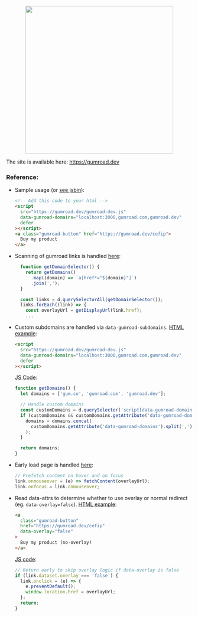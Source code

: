 <p align="center">
<img width="400" src="https://og-image.wzulfikar.com/i/**gumroad.dev**.png?theme=dark&md=1&fontSize=100px&images=https%3A%2F%2Fpbs.twimg.com%2Fmedia%2FDyWXd86UwAAsLM-%3Fformat%3Dpng%26name%3Dlarge&images=https%3A%2F%2Fassets.vercel.com%2Fimage%2Fupload%2Ffront%2Fassets%2Fdesign%2Fnextjs-white-logo.svg">
</p>

The site is available here: https://gumroad.dev

### Reference:

- Sample usage (or [see jsbin](https://jsbin.com/nikadoc/2/edit?html,output)):

  ```html
  <!-- Add this code to your html -->
  <script
    src="https://gumroad.dev/gumroad-dev.js"
    data-gumroad-domains="localhost:3000,gumroad.com,gumroad.dev"
    defer
  ></script>
  <a class="gumroad-button" href="https://gumroad.dev/cefip">
    Buy my product
  </a>
  ```

- Scanning of gumroad links is handled [here](https://github.com/wzulfikar/gumroad-dev/blob/81dee11f11fb71ce1b96cf5fb2bf2b9d9a9d2477/public/gumroad-dev.js#L169-L178):

  ```javascript
    function getDomainSelector() {
      return getDomains()
        .map((domain) => `a[href*="${domain}"]`)
        .join(',');
    }

    const links = d.querySelectorAll(getDomainSelector());
    links.forEach((link) => {
      const overlayUrl = getDisplayUrl(link.href);
      ...
  ```

- Custom subdomains are handled via `data-gumroad-subdomains`. [HTML example](https://github.com/wzulfikar/gumroad-dev/blob/c29643f610bc4d5676293ca75d26189650429463/pages/_document.tsx#L9-L13):

  ```html
  <script
    src="https://gumroad.dev/gumroad-dev.js"
    data-gumroad-domains="localhost:3000,gumroad.com,gumroad.dev"
    defer
  ></script>
  ```

  [JS Code](https://github.com/wzulfikar/gumroad-dev/blob/c29643f610bc4d5676293ca75d26189650429463/public/gumroad-dev.js#L155-L167):

  ```javascript
  function getDomains() {
    let domains = ['gum.co', 'gumroad.com', 'gumroad.dev'];

    // Handle custom domains
    const customDomains = d.querySelector('script[data-gumroad-domains]');
    if (customDomains && customDomains.getAttribute('data-gumroad-domains')) {
      domains = domains.concat(
        customDomains.getAttribute('data-gumroad-domains').split(',')
      );
    }

    return domains;
  }
  ```

- Early load page is handled [here](https://github.com/wzulfikar/gumroad-dev/blob/fd8a8e6590efb828f2ffb95237118ee2bacedf77/public/gumroad-dev.js#L199-L201):

  ```javascript
  // Prefetch content on hover and on focus
  link.onmouseover = (e) => fetchContent(overlayUrl);
  link.onfocus = link.onmouseover;
  ```

- Read data-attrs to determine whether to use overlay or normal redirect (eg. `data-overlay=false`). [HTML example](https://github.com/wzulfikar/gumroad-dev/blob/fd8a8e6590efb828f2ffb95237118ee2bacedf77/pages/index.tsx#L70-L76):

  ```html
  <a
    class="gumroad-button"
    href="https://gumroad.dev/cefip"
    data-overlay="false"
  >
    Buy my product (no-overlay)
  </a>
  ```

  [JS code](https://github.com/wzulfikar/gumroad-dev/blob/fd8a8e6590efb828f2ffb95237118ee2bacedf77/public/gumroad-dev.js#L179-L186):

  ```javascript
  // Return early to skip overlay logic if data-overlay is false
  if (link.dataset.overlay === 'false') {
    link.onclick = (e) => {
      e.preventDefault();
      window.location.href = overlayUrl;
    };
    return;
  }
  ```
